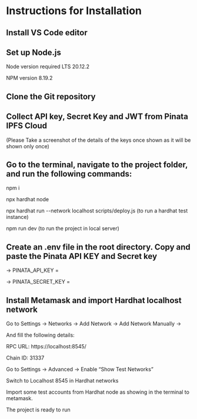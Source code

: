 # Instructions for Installation

## Install VS Code editor 

## Set up Node.js
Node version required LTS 20.12.2

NPM version 8.19.2

## Clone the Git repository

## Collect API key, Secret Key and JWT from Pinata IPFS Cloud
(Please Take a screenshot of the details of the keys once shown as it will be shown only once)

## Go to the terminal, navigate to the project folder, and run the following commands:

npm i

npx hardhat  node

npx hardhat run --network localhost scripts/deploy.js (to run a hardhat test instance)

npm run dev (to run the project in local server)

## Create an .env file in the root directory. Copy and paste the Pinata API KEY and Secret key
	
-> PINATA_API_KEY = 

-> PINATA_SECRET_KEY = 

## Install Metamask and import Hardhat localhost network

Go to Settings -> Networks -> Add Network -> Add Network Manually -> 

And fill the following details: 

RPC URL: https://localhost:8545/

Chain ID: 31337

Go to Settings -> Advanced -> Enable “Show Test Networks”

Switch to Localhost 8545 in Hardhat networks

Import some test accounts from Hardhat node as showing in the terminal to metamask.

The project is ready to run  


